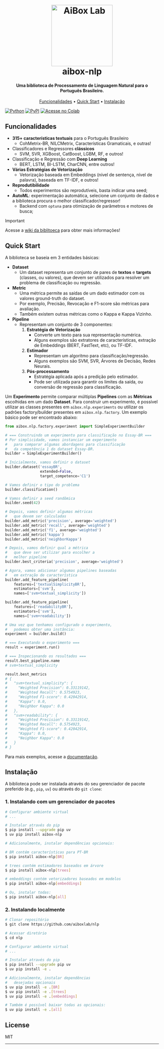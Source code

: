 <h1 align="center">
  <br>
  <a href="https://aiboxlab.org/en/"><img src="https://aiboxlab.org/img/logo-aibox.png" alt="AiBox Lab" width="200"></a>
  <br>
  aibox-nlp
  <br>
</h1>

<h4 align="center">Uma biblioteca de Processamento de Linguagem Natural para o Português Brasileiro.</h4>

<p align="center">
  <a href="#funcionalidades">Funcionalidades</a> •
  <a href="#quick-start">Quick Start</a> •
  <a href="#instalação">Instalação</a>
</p>


[![Python](https://img.shields.io/pypi/pyversions/aibox-nlp.svg)](https://badge.fury.io/py/aibox-nlp)
[![PyPI](https://badge.fury.io/py/aibox-nlp.svg)](https://badge.fury.io/py/aibox-nlp)
[![Acesse no Colab](https://colab.research.google.com/assets/colab-badge.svg)](https://colab.research.google.com/github/aiboxlab/nlp/blob/main/examples/intro.ipynb)

## Funcionalidades

* **315+ características textuais** para o Português Brasileiro
  * CohMetrix-BR, NILCMetrix, Características Gramaticais, e outras!
* Classificadores e Regressores **clássicos**
  * SVM, SVR, XGBoost, CatBoost, LGBM, RF, e outros!
* Classificação e Regressão com **Deep Learning**
  * BERT, LSTM, BI-LSTM, CharCNN, entre outros!
* **Várias Estratégias de Vetorização**
  * Vetorização baseada em Embeddings (nível de sentença, nível de palavra), baseada em TF-IDF, e outros!
* **Reprodutibilidade**
  * Todos experimentos são reprodutíveis, basta indicar uma seed;
* **AutoML**: experimentação automática, selecione um conjunto de dados e a biblioteca procura o melhor classificador/regressor!
  * Backend com `optuna` para otimização de parâmetros e motores de busca;

> [!IMPORTANT]  
> Acesse a [wiki da biblitoeca](https://github.com/aiboxlab/nlp/wiki) para obter mais informações! 

## Quick Start

A biblioteca se baseia em 3 entidades básicas:

* **Dataset**
  * Um dataset representa um conjunto de pares de **textos** e **targets** (classes, ou valores), que devem ser utilizados para resolver um problema de classificação ou regressão.
* **Metric**
  * Uma métrica permite as saídas de um dado estimador com os valores ground-truth do dataset.
  * Por exemplo, Precisão, Revocação e F1-score são métricas para avaliação.
  * Também existem outras métricas como o Kappa e Kappa Vizinho.
* **Pipeline**
  * Representam um conjunto de 3 componentes:
    1. **Estratégia de Vetorização**
       * Converte um texto para sua representação numérica.
       * Alguns exemplos são extratores de características, extração de Embeddings (BERT, FastText, etc), ou TF-IDF.
    2. **Estimador**
       * Representam um algoritmo para classificação/regressão.
       * Alguns exemplos são SVM, SVR, Árvores de Decisão, Redes Neurais.
    3. **Pós-processamento**
       * Estratégia aplicada após a predição pelo estimador.
       * Pode ser utilizada para garantir os limites da saída, ou conversão de regressão para classificação.

Um **Experimento** permite comparar múltiplas **Pipelines** com as **Métricas** escolhidas em um dado **Dataset**. Para construir um experimento, é possível utilizar as classes presentes em `aibox.nlp.experiments` ou utilizar os padrões factory/builder presentes em `aibox.nlp.factory`. Um exemplo básico pode ser encontrado abaixo:

```python
from aibox.nlp.factory.experiment import SimpleExperimentBuilder

# === Construindo um experimento para classificação no Essay-BR ===
# Por simplicidade, vamos instanciar um experimento
#   para comparar algumas abordagens para classificação
#   da competência 1 do dataset Essay-BR.
builder = SimpleExperimentBuilder()

# Inicialmente, vamos definir o dataset
builder.dataset('essayBR',
                extended=False,
                target_competence='C1')

# Vamos definir o tipo do problema
builder.classification()

# Vamos definir a seed randômica
builder.seed(42)

# Depois, vamos definir algumas métricas
#   que devem ser calculadas
builder.add_metric('precision', average='weighted')
builder.add_metric('recall', average='weighted')
builder.add_metric('f1', average='weighted')
builder.add_metric('kappa')
builder.add_metric('neighborKappa')

# Depois, vamos definir qual a métrica
#   que deve ser utilizar para escolher a
#   melhor pipeline
builder.best_criteria('precision', average='weighted')

# Agora, vamos adicionar algumas pipelines baseadas
#   em extração de característica
builder.add_feature_pipeline(
    features=['textualSimplicityBR'],
    estimators=['svm'],
    names=['svm+textual_simplicity'])

builder.add_feature_pipeline(
    features=['readabilityBR'],
    estimators=['svm'],
    names=['svm+readability'])

# Uma vez que tenhamos configurado o experimento,
#   podemos obter uma instância:
experiment = builder.build()

# === Executando o experimento ===
result = experiment.run()

# === Inspecionando os resultados ===
result.best_pipeline.name
# svm+textual_simplicity

result.best_metrics
# {
#   "svm+textual_simplicity": {
#     "Weighted Precision": 0.33119142,
#     "Weighted Recall": 0.5754923,
#     "Weighted F1-score": 0.42042914,
#     "Kappa": 0.0,
#     "Neighbor Kappa": 0.0
#   },
#   "svm+readability": {
#     "Weighted Precision": 0.33119142,
#     "Weighted Recall": 0.5754923,
#     "Weighted F1-score": 0.42042914,
#     "Kappa": 0.0,
#     "Neighbor Kappa": 0.0
#   }
# }
```

Para mais exemplos, acesse a [documentação](examples).


## Instalação

A biblioteca pode ser instalada através do seu gerenciador de pacote preferido (e.g., `pip`, `uv`) ou através do `git clone`:

### 1. Instalando com um gerenciador de pacotes

```bash
# Configurar ambiente virtual
# ...

# Instalar através do pip
$ pip install --upgrade pip uv
$ uv pip install aibox-nlp

# Adicionalmente, instalar dependências opcionais:

# BR contém características para PT-BR
$ pip install aibox-nlp[BR]

# trees contém estimadores baseados em árvore
$ pip install aibox-nlp[trees]

# embeddings contém vetorizadores baseados em modelos
$ pip install aibox-nlp[embeddings]

# Ou, instalar todas:
$ pip install aibox-nlp[all]
```

### 2. Instalando localmente

```bash
# Clonar repositório
$ git clone https://github.com/aiboxlab/nlp

# Acessar diretório
$ cd nlp

# Configurar ambiente virtual
# ...

# Instalar através do pip
$ pip install --upgrade pip uv
$ uv pip install -e .

# Adicionalmente, instalar dependências
#   desejadas opcionais
$ uv pip install -e .[BR]
$ uv pip install -e .[trees]
$ uv pip install -e .[embeddings]

# Também é possível baixar todas as opcionais:
$ uv pip install -e .[all]
```

## License

MIT

---
